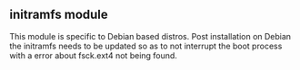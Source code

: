 ## initramfs module

This module is specific to Debian based distros. Post installation on Debian
the initramfs needs to be updated so as to not interrupt the boot process
with a error about fsck.ext4 not being found.
